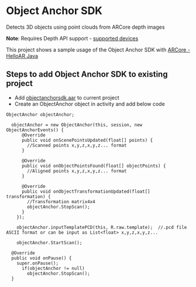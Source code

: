 # Object Anchor SDK
Detects 3D objects using point clouds from ARCore depth images

**Note**: Requires Depth API support - [supported devices](https://developers.google.com/ar/devices)

This project shows a sample usage of the Object Anchor SDK with [ARCore - HelloAR Java](https://github.com/google-ar/arcore-android-sdk) 

## Steps to add Object Anchor SDK to existing project
- Add [objectanchorsdk.aar](https://github.com/iboson-io/ObjectAnchorSDK-ARCoreExample-Android/releases) to current project
- Create an ObjectAnchor object in activity and add below code
```
ObjectAnchor objectAnchor;
```
```
  objectAnchor = new ObjectAnchor(this, session, new ObjectAnchorEvents() {
      @Override
      public void onScenePointsUpdated(float[] points) {
        //Scanned points x,y,z,x,y,z... format
      }

      @Override
      public void onObjectPointsFound(float[] objectPoints) {
        //Aligned points x,y,z,x,y,z... format
      }

      @Override
      public void onObjectTransformationUpdated(float[] transformation) {
        //Transformation matrix4x4
        objectAnchor.StopScan();
      }
    });

    objectAnchor.inputTemplatePCD(this, R.raw.template);  //.pcd file ASCII format or can be input as List<float> x,y,z,x,y,z...

    objectAnchor.StartScan();
```
```
  @Override
  public void onPause() {
    super.onPause();
      if(objectAnchor != null)
        objectAnchor.StopScan();
  }
```
